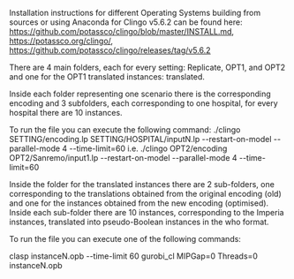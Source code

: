 Installation instructions for different Operating Systems building from sources or using Anaconda for Clingo v5.6.2 can be found here:
https://github.com/potassco/clingo/blob/master/INSTALL.md, https://potassco.org/clingo/,  https://github.com/potassco/clingo/releases/tag/v5.6.2

There are 4 main folders, each for every setting: Replicate, OPT1, and OPT2 and one for the OPT1 translated instances: translated.

Inside each folder representing one scenario there is the corresponding encoding and 3 subfolders, each corresponding to one hospital, for every hospital there are 10 instances.

To run the file you can execute the following command: 
./clingo SETTING/encoding.lp SETTING/HOSPITAL/inputN.lp --restart-on-model --parallel-mode 4 --time-limit=60
i.e. ./clingo OPT2/encoding OPT2/Sanremo/input1.lp --restart-on-model --parallel-mode 4 --time-limit=60

Inside the folder for the translated instances there are 2 sub-folders, one corresponding to the translations obtained from the original encoding (old) and one for the instances obtained from the new encoding (optimised). Inside each sub-folder there are 10 instances, corresponding to the Imperia instances, translated into pseudo-Boolean instances in the who format.

To run the file you can execute one of the following commands:

clasp instanceN.opb --time-limit 60
gurobi_cl MIPGap=0 Threads=0 instanceN.opb
 
